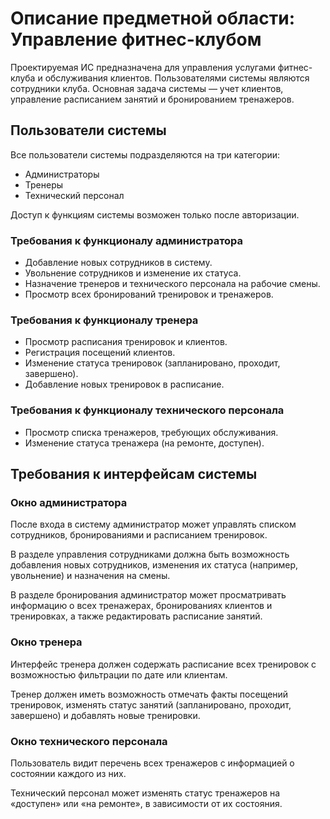 # Описание предметной области: Управление фитнес-клубом

Проектируемая ИС предназначена для управления услугами фитнес-клуба и обслуживания клиентов. Пользователями системы являются сотрудники клуба. Основная задача системы — учет клиентов, управление расписанием занятий и бронированием тренажеров.

## Пользователи системы

Все пользователи системы подразделяются на три категории:

- Администраторы
- Тренеры
- Технический персонал

Доступ к функциям системы возможен только после авторизации.

### Требования к функционалу администратора

- Добавление новых сотрудников в систему.
- Увольнение сотрудников и изменение их статуса.
- Назначение тренеров и технического персонала на рабочие смены.
- Просмотр всех бронирований тренировок и тренажеров.

### Требования к функционалу тренера

- Просмотр расписания тренировок и клиентов.
- Регистрация посещений клиентов.
- Изменение статуса тренировок (запланировано, проходит, завершено).
- Добавление новых тренировок в расписание.

### Требования к функционалу технического персонала

- Просмотр списка тренажеров, требующих обслуживания.
- Изменение статуса тренажера (на ремонте, доступен).

## Требования к интерфейсам системы

### Окно администратора

После входа в систему администратор может управлять списком сотрудников, бронированиями и расписанием тренировок.

В разделе управления сотрудниками должна быть возможность добавления новых сотрудников, изменения их статуса (например, увольнение) и назначения на смены. 

В разделе бронирования администратор может просматривать информацию о всех тренажерах, бронированиях клиентов и тренировках, а также редактировать расписание занятий.

### Окно тренера

Интерфейс тренера должен содержать расписание всех тренировок с возможностью фильтрации по дате или клиентам.

Тренер должен иметь возможность отмечать факты посещений тренировок, изменять статус занятий (запланировано, проходит, завершено) и добавлять новые тренировки.

### Окно технического персонала

Пользователь видит перечень всех тренажеров с информацией о состоянии каждого из них.

Технический персонал может изменять статус тренажеров на «доступен» или «на ремонте», в зависимости от их состояния.
